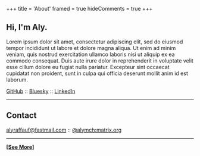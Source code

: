 +++
title = 'About'
framed = true
hideComments = true
+++

## Hi, I'm Aly.

Lorem ipsum dolor sit amet, consectetur adipiscing elit, sed do eiusmod tempor incididunt ut labore et dolore magna aliqua. Ut enim ad minim veniam, quis nostrud exercitation ullamco laboris nisi ut aliquip ex ea commodo consequat. Duis aute irure dolor in reprehenderit in voluptate velit esse cillum dolore eu fugiat nulla pariatur. Excepteur sint occaecat cupidatat non proident, sunt in culpa qui officia deserunt mollit anim id est laborum.

[GitHub](https://github.com/alyraffauf) :: [Bluesky](https://bsky.app/profile/aly.ruffruff.party) :: [LinkedIn](https://linkedin.com/in/alyraffauf)

---

## Contact

[alyraffauf@fastmail.com](mailto:alyraffauf@fastmail.com) :: [@alymch:matrix.org](https://matrix.to/#/@alymch:matrix.org)

---

[**[See More]**](/about)